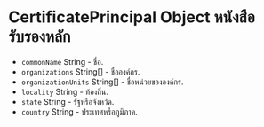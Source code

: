 # CertificatePrincipal Object หนังสือรับรองหลัก

* `commonName` String - ชื่อ.
* `organizations` String[] - ชื่อองค์กร.
* `organizationUnits` String[] - ชื่อหน่วยขององค์กร.
* `locality` String - ท้องถิ่น.
* `state` String - รัฐหรือจังหวัด.
* `country` String - ประเทศหรือภูมิภาค.